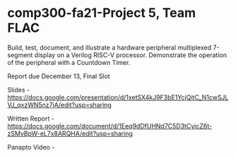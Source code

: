 # comp300-fa21-Project 5, Team FLAC

Build, test, document, and illustrate a hardware peripheral multiplexed 7-segment display on a Verilog RISC-V processor.  Demonstrate the operation of the peripheral with a Countdown Timer. 

Report due December 13, Final Slot

Slides - https://docs.google.com/presentation/d/1xetSX4kJ9F3bE1YcjQitC_N1cwSJLVJ_qxzWN5nz7jA/edit?usp=sharing

Written Report - https://docs.google.com/document/d/1Eeq9dDfUHNd7C5D3tCyicZ6t-zSMvBpW-eL7x8ARQHA/edit?usp=sharing

Panapto Video - 
